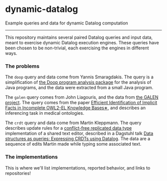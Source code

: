 # dynamic-datalog
Example queries and data for dynamic Datalog computation

---

This repository maintains several paired Datalog queries and input data, meant to exercise dynamic Datalog execution engines.
These queries have been chosen to be non-trivial, each exercising the engines in different ways.

### The problems

The `doop` query and data come from Yannis Smaragdakis. The query is a simplification of [the Doop program analysis package](https://people.cs.umass.edu/~yannis/doop-datalog2.0.pdf) for the analysis of Java programs, and the data were extracted from a small Java program.

The `galen` query comes from John Liagouris, and the data from [the GALEN project](http://www.openclinical.org/prj_galen.html). The query comes from the paper [Efficient Identification of Implicit Facts in Incomplete OWL2-EL Knowledge Bases∗](http://www.vldb.org/pvldb/vol7/p1993-liagouris.pdf), and describes an inferencing task in medical ontologies.

The `crdt` query and data come from Martin Kleppmann. The query describes update rules for a [conflict-free replicated data type](https://en.wikipedia.org/wiki/Conflict-free_replicated_data_type) implementation of a shared text editor, described in a Dagstuhl talk [Data structures as queries: Expressing CRDTs using Datalog](https://speakerdeck.com/ept/data-structures-as-queries-expressing-crdts-using-datalog?slide=22). The data are a sequence of edits Martin made while typing some associated text.

### The implementations

This is where we'll list implementations, reported behavior, and links to repositories!

